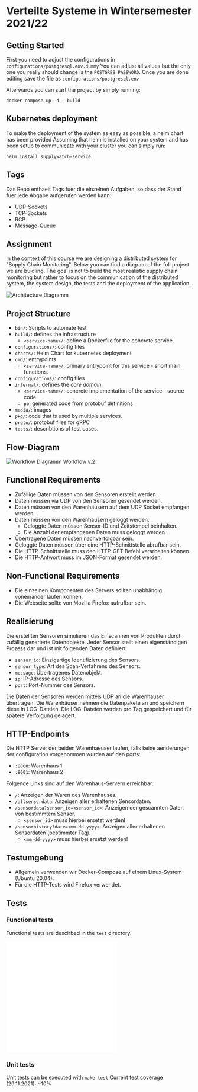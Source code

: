 # Verteilte Systeme in Wintersemester 2021/22

## Getting Started

First you need to adjust the configurations in `configurations/postgresql.env.dummy`
You can adjust all values but the only one you really should change is the `POSTGRES_PASSWORD`.
Once you are done editing save the file as `configurations/postgresql.env`

Afterwards you can start the project by simply running:

```
docker-compose up -d --build
```

## Kubernetes deployment

To make the deployment of the system as easy as possible, a helm chart has been provided
Assuming that helm is installed on your system and has been setup to communicate with your cluster you can simply run:

```
helm install supplywatch-service
```

## Tags

Das Repo enthaelt Tags fuer die einzelnen Aufgaben, so dass der Stand fuer jede Abgabe aufgerufen werden kann:

* UDP-Sockets
* TCP-Sockets
* RCP
* Message-Queue

## Assignment

in the context of this course we are designing a distributed system for "Supply Chain Monitoring".
Below you can find a diagram of the full project we are buidling. The goal is not to build the most
realistic supply chain monitoring but rather to focus on the communication of the distributed system,
the system design, the tests and the deployment of the application.

![Architecture Diagramm](media/images/architecture.png)

## Project Structure

* `bin/`: Scripts to automate test
* `build/`: defines the infrastructure
  * `<service-name>/`: define a Dockerfile for the concrete service.
* `configurations/`: config files
* `charts/`: Helm Chart for kubernetes deployment
* `cmd/`: entrypoints
  * `<service-name>/`: primary entrypoint for this service - short main functions.
* `configurations/`: config files
* `internal/`: defines the _core domain_.
  * `<service-name>/`: concrete implementation of the service - source code.
  * `pb`: generated code from protobuf definitions
* `media/`: images
* `pkg/`: code that is used by multiple services.
* `proto/`: protobuf files for gRPC
* `tests/`: describtions of test cases.


## Flow-Diagram

![Workflow Diagramm](media/images/Workflow_2.png)
Workflow v.2


## Functional Requirements

* Zufällige Daten müssen von den Sensoren erstellt werden.
* Daten müssen via UDP von den Sensoren gesendet werden.
* Daten müssen von den Warenhäusern auf dem UDP Socket empfangen werden.
* Daten müssen von den Warenhäusern geloggt werden.
  * Geloggte Daten müssen Sensor-ID und Zeitstempel beinhalten.
  * Die Anzahl der empfangenen Daten muss geloggt werden.
* Übertragene Daten müssen nachverfolgbar sein.
* Geloggte Daten müssen über eine HTTP-Schnittstelle abrufbar sein.
* Die HTTP-Schnittstelle muss den HTTP-GET Befehl verarbeiten können.
* Die HTTP-Antwort muss im JSON-Format gesendet werden.

## Non-Functional Requirements

* Die einzelnen Komponenten des Servers sollten unabhängig voneinander laufen können.
* Die Webseite sollte von Mozilla Firefox aufrufbar sein.

## Realisierung

Die erstellten Sensoren simulieren das Einscannen von Produkten durch zufällig generierte Datenobjekte. Jeder Sensor stellt einen eigenständigen Prozess dar und ist mit folgenden Daten definiert:
* `sensor_id`: Einzigartige Identifizierung des Sensors.
* `sensor_type`: Art des Scan-Verfahrens des Sensors.
* `message`: Übertragenes Datenobjekt.
* `ip`: IP-Adresse des Sensors.
* `port`: Port-Nummer des Sensors.

Die Daten der Sensoren werden mittels UDP an die Warenhäuser übertragen.
Die Warenhäuser nehmen die Datenpakete an und speichern diese in LOG-Dateien.
Die LOG-Dateien werden pro Tag gespeichert und für spätere Verfolgung gelagert.

## HTTP-Endpoints
Die HTTP Server der beiden Warenhaeuser laufen, falls keine aenderungen der configuration vorgenommen wurden auf den ports:
* `:8000`: Warenhaus 1
* `:8001`: Warenhaus 2

Folgende Links sind auf den Warenhaus-Servern erreichbar:
* `/`: Anzeigen der Waren des Warenhauses.
* `/allsensordata`: Anzeigen aller erhaltenen Sensordaten.
* `/sensordata?sensor_id=<sensor_id>`: Anzeigen der gescannten Daten von bestimmtem Sensor.
  * `<sensor_id>` muss hierbei ersetzt werden!
* `/sensorhistory?date=<mm-dd-yyyy>`: Anzeigen aller erhaltenen Sensordaten (bestimmter Tag).
  * `<mm-dd-yyyy>` muss hierbei ersetzt werden!


## Testumgebung

* Allgemein verwenden wir Docker-Compose auf einem Linux-System (Ubuntu 20.04).
* Für die HTTP-Tests wird Firefox verwendet.

## Tests

### Functional tests

Functional tests are descirbed in the `test` directory.

![UDP Test](tests/sensor-udp-test.md)
![HTTP Test](tests/http-tests.md)

### Unit tests

Unit tests can be executed with `make test`
Current test coverage (29.11.2021): ~10%
